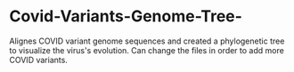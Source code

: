 # Covid-Variants-Genome-Tree-
Alignes COVID variant genome sequences and created a phylogenetic tree to visualize the virus's evolution. Can change the files in order to add more COVID variants.
